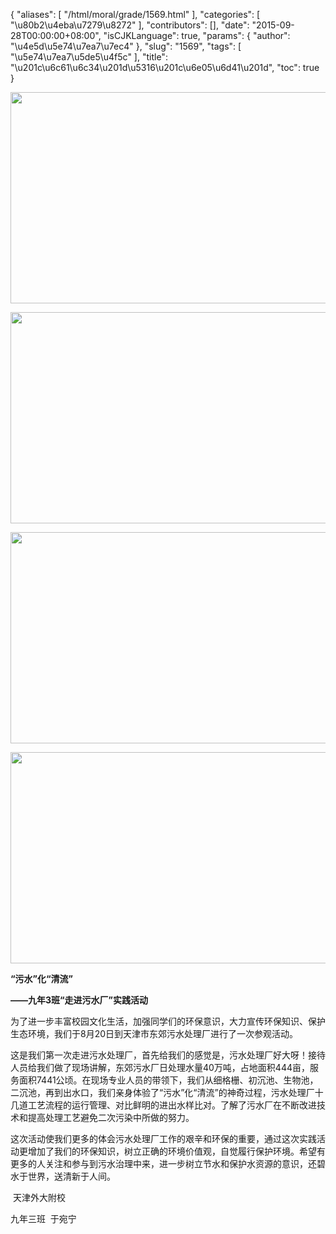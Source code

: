 {
    "aliases": [
        "/html/moral/grade/1569.html"
    ],
    "categories": [
        "\u80b2\u4eba\u7279\u8272"
    ],
    "contributors": [],
    "date": "2015-09-28T00:00:00+08:00",
    "isCJKLanguage": true,
    "params": {
        "author": "\u4e5d\u5e74\u7ea7\u7ec4"
    },
    "slug": "1569",
    "tags": [
        "\u5e74\u7ea7\u5de5\u4f5c"
    ],
    "title": "\u201c\u6c61\u6c34\u201d\u5316\u201c\u6e05\u6d41\u201d",
    "toc": true
}


<img
    src="https://cdn.tfls.online/mirror/full/25943a9559031b52f1e86da9738ad6c28c57b579.jpg"
    style="display:block;margin-left:auto;margin-right:auto;"
    decoding="async"
    fetchpriority="auto"
    loading="lazy"
    height="338"
    width="600"
/>





<img
    src="https://cdn.tfls.online/mirror/full/d9a5f05064574e1354b5fa910f26480251248a36.jpg"
    style="display:block;margin-left:auto;margin-right:auto;"
    decoding="async"
    fetchpriority="auto"
    loading="lazy"
    height="338"
    width="600"
/>





<img
    src="https://cdn.tfls.online/mirror/full/6e42d987cb3c9f3a36433a56aed764965de95a11.jpg"
    style="display:block;margin-left:auto;margin-right:auto;"
    decoding="async"
    fetchpriority="auto"
    loading="lazy"
    height="338"
    width="600"
/>





<img
    src="https://cdn.tfls.online/mirror/full/220ed8d0fce3e49b760574f3dcc064782e2b2254.jpg"
    style="display:block;margin-left:auto;margin-right:auto;"
    decoding="async"
    fetchpriority="auto"
    loading="lazy"
    height="338"
    width="600"
/>




  





**“污水”化“清流”**




**——九年3班“走进污水厂”实践活动**




为了进一步丰富校园文化生活，加强同学们的环保意识，大力宣传环保知识、保护生态环境，我们于8月20日到天津市东郊污水处理厂进行了一次参观活动。




这是我们第一次走进污水处理厂，首先给我们的感觉是，污水处理厂好大呀！接待人员给我们做了现场讲解，东郊污水厂日处理水量40万吨，占地面积444亩，服务面积7441公顷。在现场专业人员的带领下，我们从细格栅、初沉池、生物池，二沉池，再到出水口，我们亲身体验了“污水”化“清流”的神奇过程，污水处理厂十几道工艺流程的运行管理、对比鲜明的进出水样比对。了解了污水厂在不断改进技术和提高处理工艺避免二次污染中所做的努力。




这次活动使我们更多的体会污水处理厂工作的艰辛和环保的重要，通过这次实践活动更增加了我们的环保知识，树立正确的环境价值观，自觉履行保护环境。希望有更多的人关注和参与到污水治理中来，进一步树立节水和保护水资源的意识，还碧水于世界，送清新于人间。









 天津外大附校




九年三班  于宛宁




  



